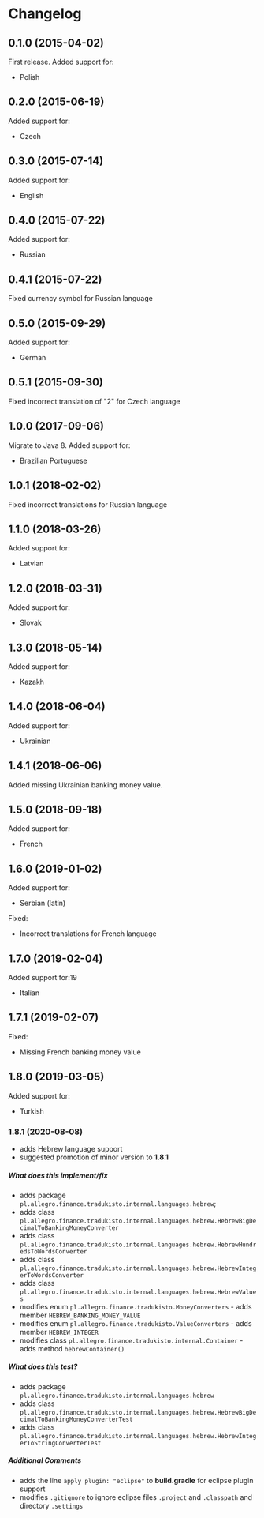 Changelog
=========

## 0.1.0 (2015-04-02)

First release. Added support for:

  - Polish

## 0.2.0 (2015-06-19)

Added support for:

  - Czech
  
## 0.3.0 (2015-07-14)

Added support for:

  - English
  
## 0.4.0 (2015-07-22)

Added support for:

  - Russian

## 0.4.1 (2015-07-22)

Fixed currency symbol for Russian language

## 0.5.0 (2015-09-29)

Added support for:

  - German

## 0.5.1 (2015-09-30)

Fixed incorrect translation of "2" for Czech language

## 1.0.0 (2017-09-06)

Migrate to Java 8. Added support for:

  - Brazilian Portuguese

## 1.0.1 (2018-02-02)

Fixed incorrect translations for Russian language

## 1.1.0 (2018-03-26)

Added support for:

  - Latvian

## 1.2.0 (2018-03-31)

Added support for:

  - Slovak

## 1.3.0 (2018-05-14)

Added support for:

  - Kazakh

## 1.4.0 (2018-06-04)

Added support for:

  - Ukrainian

## 1.4.1 (2018-06-06)

Added missing Ukrainian banking money value.

## 1.5.0 (2018-09-18)

Added support for:

  - French

## 1.6.0 (2019-01-02)

Added support for:

  - Serbian (latin)
  
Fixed:

  - Incorrect translations for French language

## 1.7.0 (2019-02-04)

Added support for:19

  - Italian

## 1.7.1 (2019-02-07)

Fixed:

  - Missing French banking money value

## 1.8.0 (2019-03-05)

Added support for:

  - Turkish

### 1.8.1 (2020-08-08)

* adds Hebrew language support
* suggested promotion of minor version to  __1.8.1__

##### What does this implement/fix
 
* adds package `pl.allegro.finance.tradukisto.internal.languages.hebrew`;
* adds class `pl.allegro.finance.tradukisto.internal.languages.hebrew.HebrewBigDecimalToBankingMoneyConverter`
* adds class `pl.allegro.finance.tradukisto.internal.languages.hebrew.HebrewHundredsToWordsConverter`
* adds class `pl.allegro.finance.tradukisto.internal.languages.hebrew.HebrewIntegerToWordsConverter`
* adds class `pl.allegro.finance.tradukisto.internal.languages.hebrew.HebrewValues`
* modifies enum `pl.allegro.finance.tradukisto.MoneyConverters` - adds member `HEBREW_BANKING_MONEY_VALUE`
* modifies enum `pl.allegro.finance.tradukisto.ValueConverters` - adds member `HEBREW_INTEGER`
* modifies class `pl.allegro.finance.tradukisto.internal.Container` - adds method `hebrewContainer()`

##### What does this test?

* adds package `pl.allegro.finance.tradukisto.internal.languages.hebrew`
* adds class  `pl.allegro.finance.tradukisto.internal.languages.hebrew.HebrewBigDecimalToBankingMoneyConverterTest`
* adds class `pl.allegro.finance.tradukisto.internal.languages.hebrew.HebrewIntegerToStringConverterTest`

##### Additional Comments

* adds the line `apply plugin: "eclipse"` to __build.gradle__ for eclipse plugin support
* modifies `.gitignore` to ignore eclipse files `.project` and `.classpath` and directory `.settings`

